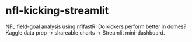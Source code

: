 # nfl-kicking-streamlit
NFL field-goal analysis using nflfastR: Do kickers perform better in domes? Kaggle data prep → shareable charts → Streamlit mini-dashboard.
